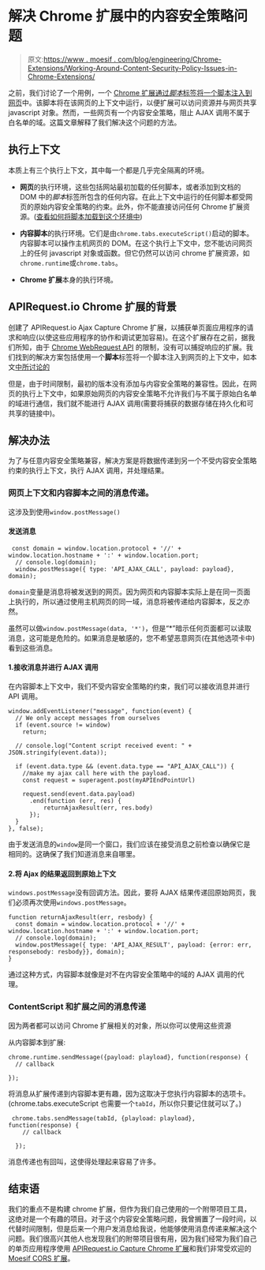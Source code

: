 # 解决 Chrome 扩展中的内容安全策略问题

> 原文:[https://www . moesif . com/blog/engineering/Chrome-Extensions/Working-Around-Content-Security-Policy-Issues-in-Chrome-Extensions/](https://www.moesif.com/blog/engineering/chrome-extensions/Working-Around-Content-Security-Policy-Issues-in-Chrome-Extensions/)

之前，我们讨论了一个用例，一个 [Chrome 扩展通过*脚本*标签将一个脚本注入到网页](/blog/technical/apirequest/How-We-Captured-AJAX-Requests-with-a-Chrome-Extension/)中。该脚本将在该网页的上下文中运行，以便扩展可以访问资源并与网页共享 javascript 对象。然而，一些网页有一个内容安全策略，阻止 AJAX 调用不属于白名单的域。这篇文章解释了我们解决这个问题的方法。

## 执行上下文

本质上有三个执行上下文，其中每一个都是几乎完全隔离的环境。

*   **网页**的执行环境，这些包括网站最初加载的任何脚本，或者添加到文档的 DOM 中的*脚本*标签所包含的任何内容。在此上下文中运行的任何脚本都受网页的原始内容安全策略的约束。此外，你不能直接访问任何 Chrome 扩展资源。([查看如何将脚本加载到这个环境中](/blog/technical/apirequest/How-We-Captured-AJAX-Requests-with-a-Chrome-Extension/))

*   **内容脚本**的执行环境。它们是由`chrome.tabs.executeScript()`启动的脚本。内容脚本可以操作主机网页的 DOM。在这个执行上下文中，您不能访问网页上的任何 javascript 对象或函数。但它仍然可以访问 chrome 扩展资源，如`chrome.runtime`或`chrome.tabs`。

*   **Chrome 扩展**本身的执行环境。

## APIRequest.io Chrome 扩展的背景

创建了 APIRequest.io Ajax Capture Chrome 扩展，以捕获单页面应用程序的请求和响应(以使这些应用程序的协作和调试更加容易)。在这个扩展存在之前，据我们所知，由于 [Chrome WebRequest API](https://developer.chrome.com/extensions/webRequest) 的限制，没有可以捕捉响应的扩展。我们找到的解决方案包括使用一个**脚本**标签将一个脚本注入到网页的上下文中，如本文[中所讨论的](/blog/technical/apirequest/How-We-Captured-AJAX-Requests-with-a-Chrome-Extension/)

但是，由于时间限制，最初的版本没有添加与内容安全策略的兼容性。因此，在网页的执行上下文中，如果原始网页的内容安全策略不允许我们与不属于原始白名单的域进行通信，我们就不能进行 AJAX 调用(需要将捕获的数据存储在持久化和可共享的链接中)。

## 解决办法

为了与任意内容安全策略兼容，解决方案是将数据传递到另一个不受内容安全策略约束的执行上下文，执行 AJAX 调用，并处理结果。

### 网页上下文和内容脚本之间的消息传递。

这涉及到使用`window.postMessage()`

#### 发送消息

```
 const domain = window.location.protocol + '//' + window.location.hostname + ':' + window.location.port;
  // console.log(domain);
  window.postMessage({ type: 'API_AJAX_CALL', payload: payload}, domain); 
```

`domain`变量是消息将被发送到的网页。因为网页和内容脚本实际上是在同一页面上执行的，所以通过使用主机网页的同一域，消息将被传递给内容脚本，反之亦然。

虽然可以做`window.postMessage(data, '*')`，但是“*”暗示任何页面都可以读取消息，这可能是危险的。如果消息是敏感的，您不希望恶意网页(在其他选项卡中)看到这些消息。

#### 1.接收消息并进行 AJAX 调用

在内容脚本上下文中，我们不受内容安全策略的约束，我们可以接收消息并进行 API 调用。

```
window.addEventListener("message", function(event) {
  // We only accept messages from ourselves
  if (event.source != window)
    return;

  // console.log("Content script received event: " + JSON.stringify(event.data));

  if (event.data.type && (event.data.type == "API_AJAX_CALL")) {
    //make my ajax call here with the payload.
    const request = superagent.post(myAPIEndPointUrl)

    request.send(event.data.payload)
      .end(function (err, res) {
          returnAjaxResult(err, res.body)
      });
  }
}, false); 
```

由于发送消息的`window`是同一个窗口，我们应该在接受消息之前检查以确保它是相同的。这确保了我们知道消息来自哪里。

#### 2.将 Ajax 的结果返回到原始上下文

`windows.postMessage`没有回调方法。因此，要将 AJAX 结果传递回原始网页，我们必须再次使用`windows.postMessage`。

```
function returnAjaxResult(err, resbody) {
  const domain = window.location.protocol + '//' + window.location.hostname + ':' + window.location.port;
  // console.log(domain);
  window.postMessage({ type: 'API_AJAX_RESULT', payload: {error: err, responsebody: resbody}}, domain);
} 
```

通过这种方式，内容脚本就像是对不在内容安全策略中的域的 AJAX 调用的代理。

### ContentScript 和扩展之间的消息传递

因为两者都可以访问 Chrome 扩展相关的对象，所以你可以使用这些资源

从内容脚本到扩展:

```
chrome.runtime.sendMessage({payload: playload}, function(response) {
  // callback

}); 
```

将消息从扩展传递到内容脚本更有趣，因为这取决于您执行内容脚本的选项卡。(chrome.tabs.executeScript 也需要一个`tabId`，所以你只要记住就可以了。)

```
 chrome.tabs.sendMessage(tabId, {playload: playload}, function(response) {
    // callback

  }); 
```

消息传递也有回叫，这使得处理起来容易了许多。

## 结束语

我们的重点不是构建 chrome 扩展，但作为我们自己使用的一个附带项目工具，这绝对是一个有趣的项目。对于这个内容安全策略问题，我曾搁置了一段时间，以代替时间限制，但是后来一个用户发消息给我说，他能够使用消息传递来解决这个问题。我们很高兴其他人也发现我们的附带项目很有用，因为我们经常为我们自己的单页应用程序使用 [APIRequest.io Capture Chrome 扩展](https://chrome.google.com/webstore/detail/apirequestio-ajax-capture/aeojbjinmmhjenohjehcidmappiodhjm)和我们非常受欢迎的 [Moesif CORS 扩展](https://chrome.google.com/webstore/detail/moesif-origin-cors-change/digfbfaphojjndkpccljibejjbppifbc?hl=en)。